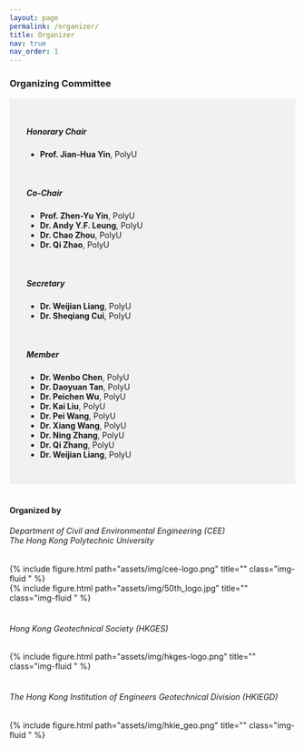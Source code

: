 ```yaml
---
layout: page
permalink: /organizer/
title: Organizer
nav: true
nav_order: 1
---
```


### Organizing Committee

<div style="background-color:rgba(0, 0, 0, 0.0470588);padding:40px 0; vertical-align: ; padding:30px 30px;">
<h5>Honorary Chair</h5>
<ul>
<li><b>Prof. Jian-Hua Yin</b>, PolyU</li>
</ul>
<br>
<h5>Co-Chair</h5>
<ul>
<li><b>Prof. Zhen-Yu Yin</b>, PolyU</li>
<li><b>Dr. Andy Y.F. Leung</b>, PolyU</li>
<li><b>Dr. Chao Zhou</b>, PolyU</li>
<li><b>Dr. Qi Zhao</b>, PolyU</li>
</ul>
<br>
<h5>Secretary</h5>
<ul>
<li><b>Dr. Weijian Liang</b>, PolyU</li>
<li><b>Dr. Sheqiang Cui</b>, PolyU</li>
</ul>
<br>
<h5>Member</h5>
<ul>
<li><b>Dr. Wenbo Chen</b>, PolyU</li>
<li><b>Dr. Daoyuan Tan</b>, PolyU</li>
<li><b>Dr. Peichen Wu</b>, PolyU</li>
<li><b>Dr. Kai Liu</b>, PolyU</li>
<li><b>Dr. Pei Wang</b>, PolyU</li>
<li><b>Dr. Xiang Wang</b>, PolyU</li>
<li><b>Dr. Ning Zhang</b>, PolyU</li>
<li><b>Dr. Qi Zhang</b>, PolyU</li>
<li><b>Dr. Weijian Liang</b>, PolyU</li>
</ul>
</div>

<br>

#### Organized by

<h6>Department of Civil and Environmental Engineering (CEE) <br>
The Hong Kong Polytechnic University </h6>

<div class="row justify-content-sm-left">
    <div class="col-sm-4 align-self-center">
        {% include figure.html path="assets/img/cee-logo.png" title="" class="img-fluid " %}
    </div>
    <div class="col-sm-3">
        {% include figure.html path="assets/img/50th_logo.jpg" title="" class="img-fluid " %}
    </div>
</div>
<br>

<h6>Hong Kong Geotechnical Society (HKGES)</h6>
<div class="row justify-content-sm-left">
    <div class="col-sm-4">
        {% include figure.html path="assets/img/hkges-logo.png" title="" class="img-fluid " %}
    </div>
</div>
<br>

<h6>The Hong Kong Institution of Engineers Geotechnical Division (HKIEGD)</h6>
<div class="row justify-content-sm-left">
    <div class="col-sm-4 align-self-center">
        {% include figure.html path="assets/img/hkie_geo.png" title="" class="img-fluid " %}
    </div>
</div>
<br>

